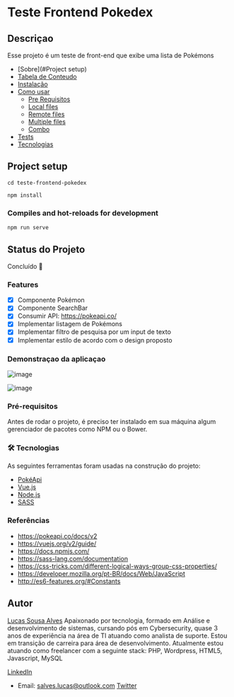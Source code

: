 # Teste Frontend Pokedex

## Descriçao
Esse projeto é um teste de front-end que exibe uma lista de Pokémons

<!--ts-->
   * [Sobre](#Project setup)
   * [Tabela de Conteudo](#tabela-de-conteudo)
   * [Instalação](#instalacao)
   * [Como usar](#como-usar)
      * [Pre Requisitos](#pre-requisitos)
      * [Local files](#local-files)
      * [Remote files](#remote-files)
      * [Multiple files](#multiple-files)
      * [Combo](#combo)
   * [Tests](#testes)
   * [Tecnologias](#tecnologias)
<!--te-->

## Project setup
```
cd teste-frontend-pokedex
```
```
npm install
```

### Compiles and hot-reloads for development
```
npm run serve
```
## Status do Projeto
Concluído  🚀 

### Features
- [x] Componente Pokémon
- [x] Componente SearchBar
- [X] Consumir API: https://pokeapi.co/
- [X] Implementar listagem de Pokémons
- [X] Implementar filtro de pesquisa por um input de texto
- [X] Implementar estilo de acordo com o design proposto

### Demonstraçao da aplicaçao
![image](https://user-images.githubusercontent.com/46874823/114340294-a2143900-9b2d-11eb-80b9-b98cd4fd57c1.png)

![image](https://user-images.githubusercontent.com/46874823/114340335-b821f980-9b2d-11eb-9328-682c3f0e781f.png)

### Pré-requisitos
Antes de rodar o projeto, é preciso ter instalado em sua máquina algum gerenciador de pacotes como NPM ou o Bower.

### 🛠 Tecnologias

As seguintes ferramentas foram usadas na construção do projeto:

- [PokéApi](https://pokeapi.co/)
- [Vue.js](https://vuejs.org/)
- [Node.js](https://nodejs.org/en/)
- [SASS](https://sass-lang.com/)

### Referências
- https://pokeapi.co/docs/v2
- https://vuejs.org/v2/guide/
- https://docs.npmjs.com/
- https://sass-lang.com/documentation
- https://css-tricks.com/different-logical-ways-group-css-properties/
- https://developer.mozilla.org/pt-BR/docs/Web/JavaScript
- http://es6-features.org/#Constants

## Autor

<a href=“https://github.com/lucas-salves“>Lucas Sousa Alves</a>
Apaixonado por tecnologia, formado em Análise e desenvolvimento de sistemas, cursando pós em Cybersecurity, quase 3 anos de experiência na área de TI atuando como analista de suporte. Estou em transição de carreira para área de desenvolvimento.
Atualmente estou atuando como freelancer com a seguinte stack:
PHP, Wordpress, HTML5, Javascript, MySQL

<a href=“https://www.linkedin.com/in/lucas-salves/“>LinkedIn</a>
- Email: salves.lucas@outlook.com
<a href=“https://twitter.com/ERR_CPU_USAGE“>Twitter</a>



